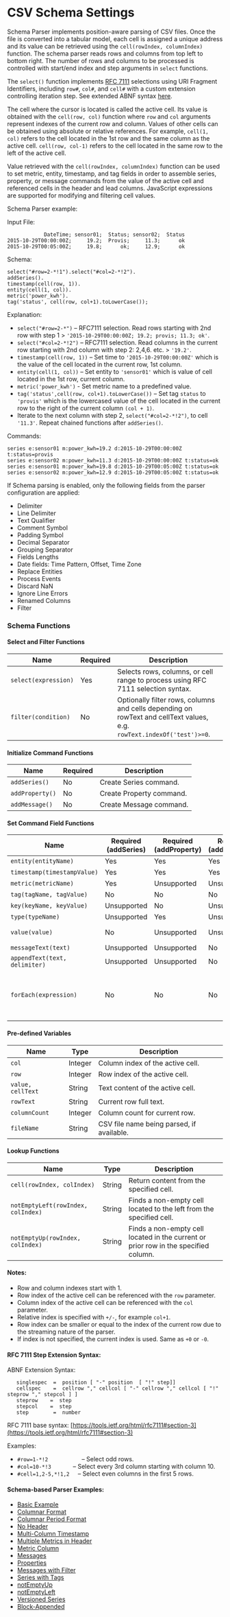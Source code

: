 # CSV Schema Settings

Schema Parser implements position-aware parsing of CSV files. Once the file is converted into a tabular model, each cell is assigned a unique address and its value can be retrieved using the `cell(rowIndex, columnIndex)` function. The schema parser reads rows and columns from top left to bottom right. The number of rows and columns to be processed is controlled with start/end index and step arguments in `select` functions.

The `select()` function implements [RFC 7111](https://tools.ietf.org/html/rfc7111) selections using URI Fragment Identifiers, including `row#`, `col#`, and `cell#` with a custom extension controlling iteration step. See extended ABNF syntax [here](#abnf).

The cell where the cursor is located is called the active cell. Its value is obtained with the `cell(row, col)` function where `row` and `col` arguments represent indexes of the current row and column. Values of other cells can be obtained using absolute or relative references. For example, `cell(1, col)` refers to the cell located in the 1st row and the same column as the active cell. `cell(row, col-1)` refers to the cell located in the same row to the left of the active cell.

Value retrieved with the `cell(rowIndex, columnIndex)` function can be used to set metric, entity, timestamp, and tag fields in order to assemble series, property, or message commands from the value of the active cell and referenced cells in the header and lead columns. JavaScript expressions are supported for modifying and filtering cell values.

Schema Parser example:

Input File:

```
            DateTime; sensor01;  Status; sensor02;  Status
2015-10-29T00:00:00Z;     19.2;  Provis;     11.3;      ok
2015-10-29T00:05:00Z;     19.8;      ok;     12.9;      ok
```

Schema:

```
select("#row=2-*!1").select("#col=2-*!2").
addSeries().
timestamp(cell(row, 1)).
entity(cell(1, col)).
metric('power_kwh').
tag('status', cell(row, col+1).toLowerCase());
```

Explanation:

- `select("#row=2-*")` – RFC7111 selection. Read rows starting with 2nd row with step 1 > `'2015-10-29T00:00:00Z; 19.2; provis; 11.3; ok'`.
- `select("#col=2-*!2")` – RFC7111 selection. Read columns in the current row starting with 2nd column with step 2: 2,4,6. etc. > `'19.2'`.
- `timestamp(cell(row, 1))` – Set time to `'2015-10-29T00:00:00Z'` which is the value of the cell located in the current row, 1st column.
- `entity(cell(1, col))` – Set entity to `'sensor01'` which is value of cell located in the 1st row, current column.
- `metric('power_kwh')` - Set metric name to a predefined value.
- `tag('status',cell(row, col+1).toLowerCase())` – Set tag `status` to `'provis'` which is the lowercased value of the cell located in the current row to the right of the current column `(col + 1)`.
- Iterate to the next column with step 2, `select("#col=2-*!2")`, to cell `'11.3'`. Repeat chained functions after `addSeries()`.

Commands:

```ls
series e:sensor01 m:power_kwh=19.2 d:2015-10-29T00:00:00Z t:status=provis
series e:sensor02 m:power_kwh=11.3 d:2015-10-29T00:00:00Z t:status=ok
series e:sensor01 m:power_kwh=19.8 d:2015-10-29T00:05:00Z t:status=ok
series e:sensor02 m:power_kwh=12.9 d:2015-10-29T00:05:00Z t:status=ok
```

If Schema parsing is enabled, only the following fields from the parser configuration are applied:


- Delimiter
- Line Delimiter
- Text Qualifier
- Comment Symbol
- Padding Symbol
- Decimal Separator
- Grouping Separator
- Fields Lengths
- Date fields: Time Pattern, Offset, Time Zone
- Replace Entities
- Process Events
- Discard NaN
- Ignore Line Errors
- Renamed Columns
- Filter

### Schema Functions

#### Select and Filter Functions

| Name | Required | Description | 
| --- | --- | --- | 
|  `select(expression)`  |  Yes  |  Selects rows, columns, or cell range to process using RFC 7111 selection syntax.  | 
|  `filter(condition)`  |  No  |  Optionally filter rows, columns and cells depending on rowText and cellText values, e.g. `rowText.indexOf('test')>=0`.  | 


#### Initialize Command Functions

| Name | Required | Description | 
| --- | --- | --- | 
|  `addSeries()`  |  No  |  Create Series command.  | 
|  `addProperty()`  |  No  |  Create Property command.  | 
|  `addMessage()`  |  No  |  Create Message command.  | 


#### Set Command Field Functions

| Name | Required (addSeries) | Required (addProperty) | Required (addMessage) | Description | 
| --- | --- | --- | --- | --- | 
|  `entity(entityName)`  |  Yes  |  Yes  |  Yes  |  Set entity name.  | 
|  `timestamp(timestampValue)`  |  Yes  |  Yes  |  Yes  |  Set timestamp.  | 
|  `metric(metricName)`  |  Yes  |  Unsupported  |  Unsupported  |  Set metric name.  | 
|  `tag(tagName, tagValue)`  |  No  |  No  |  No  |  Add tag with defined name and value.  | 
|  `key(keyName, keyValue)`  |  Unsupported  |  No  |  Unsupported  |  Add key with defined name and value.  | 
|  `type(typeName)`  |  Unsupported  |  Yes  |  Unsupported  |  Set property type.  | 
|  `value(value)`  |  No  |  Unsupported  |  Unsupported  |  Overrides series value (default value is current cell content).  | 
|  `messageText(text)`  |  Unsupported  |  Unsupported  |  No  |  Set message text.  | 
|  `appendText(text, delimiter)`  |  Unsupported  |  Unsupported  |  No  |  Append text to current message text.  | 
|  `forEach(expression)`  |  No  |  No  |  No  |  Accepts RFC 7111 #col= selector, iterates over matched cells in the current row and applies chained-after functions to each cell, e.g. `forEach('#col=5!2').tag(cell(row,col), cell(row,col+1));`  | 


#### Pre-defined Variables

| Name | Type | Description | 
| --- | --- | --- | 
|  `col`  |  Integer  |  Column index of the active cell.  | 
|  `row`  |  Integer  |  Row index of the active cell.  | 
|  `value, cellText`  |  String  |  Text content of the active cell.  | 
|  `rowText`  |  String  |  Current row full text.  | 
|  `columnCount`  |  Integer  |  Column count for current row.  | 
|  `fileName`  |  String  |  CSV file name being parsed, if available.  | 


#### Lookup Functions

| Name | Type | Description | 
| --- | --- | --- | 
|  `cell(rowIndex, colIndex)`  |  String  |  Return content from the specified cell.  | 
|  `notEmptyLeft(rowIndex, colIndex)`  |  String  |  Finds a non-empty cell located to the left from the specified cell.  | 
|  `notEmptyUp(rowIndex, colIndex)`  |  String  |  Finds a non-empty cell located in the current or prior row in the specified column.  | 


#### Notes:


- Row and column indexes start with 1.
- Row index of the active cell can be referenced with the `row` parameter.
- Column index of the active cell can be referenced with the `col` parameter.
- Relative index is specified with `+/-`, for example `col+1`.
- Row index can be smaller or equal to the index of the current row due to the streaming nature of the parser.
- If index is not specified, the current index is used. Same as `+0` or `-0`.


#### RFC 7111 Step Extension Syntax:

ABNF Extension Syntax:

```
   singlespec  =  position [ "-" position  [ "!" step]]
   cellspec    =  cellrow "," cellcol [ "-" cellrow "," cellcol [ "!" steprow "," stepcol ] ]
   steprow    =  step
   stepcol    =  step
   step        =  number
```

RFC 7111 base syntax: [https://tools.ietf.org/html/rfc7111#section-3](https://tools.ietf.org/html/rfc7111#section-3)

Examples:


- `#row=1-*!2`                    – Select odd rows.
- `#col=10-*!3`             – Select every 3rd column starting with column 10.
- `#cell=1,2-5,*!1,2`     – Select even columns in the first 5 rows.


#### Schema-based Parser Examples:

- [Basic Example](examples/basic.md)
- [Columnar Format](examples/columnar-schema.md)
- [Columnar Period Format](examples/columnar-period-schema.md)
- [No Header](examples/no-header.md)
- [Multi-Column Timestamp](examples/multi-column-timestamp.md)
- [Multiple Metrics in Header](examples/multiple-metrics-in-header.md)
- [Metric Column](examples/metric-column-schema.md)
- [Messages](examples/message-schema.md)
- [Properties](examples/properties.md)
- [Messages with Filter](examples/message-with-filter-schema.md)
- [Series with Tags](examples/series-tags-schema.md)
- [notEmptyUp](examples/notemptyup-schema.md)
- [notEmptyLeft](examples/not-empty-left-schema.md)
- [Versioned Series](examples/versioned-series-schema.md)
- [Block-Appended](examples/block-appended-schema.md)
